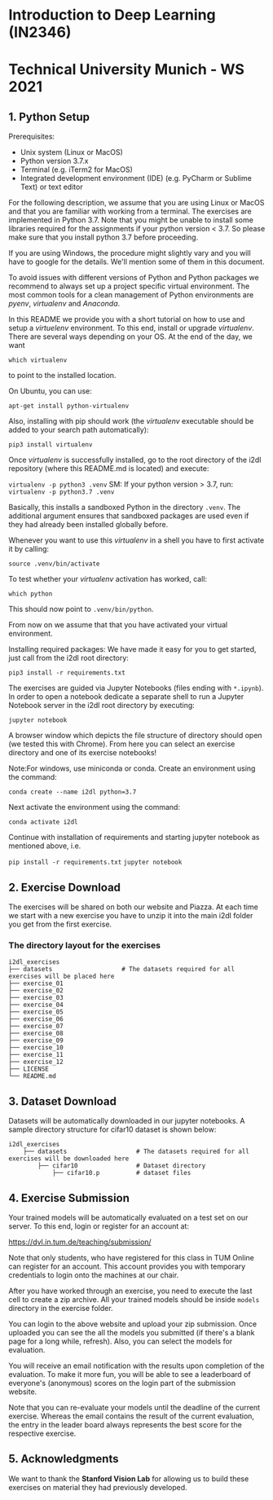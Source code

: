 # Introduction to Deep Learning (IN2346)
# Technical University Munich - WS 2021

## 1. Python Setup

Prerequisites:
- Unix system (Linux or MacOS)
- Python version 3.7.x
- Terminal (e.g. iTerm2 for MacOS)
- Integrated development environment (IDE) (e.g. PyCharm or Sublime Text) or text editor

For the following description, we assume that you are using Linux or MacOS and that you are familiar with working from a terminal. The exercises are implemented in Python 3.7. Note that you might be unable to install some libraries required for the assignments if your python version < 3.7. So please make sure that you install python 3.7 before proceeding.

If you are using Windows, the procedure might slightly vary and you will have to google for the details. We'll mention some of them in this document.

To avoid issues with different versions of Python and Python packages we recommend to always set up a project specific virtual environment. The most common tools for a clean management of Python environments are *pyenv*, *virtualenv* and *Anaconda*.

In this README we provide you with a short tutorial on how to use and setup a *virtuelenv* environment. To this end, install or upgrade *virtualenv*. There are several ways depending on your OS. At the end of the day, we want

`which virtualenv`

to point to the installed location.

On Ubuntu, you can use:

`apt-get install python-virtualenv`

Also, installing with pip should work (the *virtualenv* executable should be added to your search path automatically):

`pip3 install virtualenv`

Once *virtualenv* is successfully installed, go to the root directory of the i2dl repository (where this README.md is located) and execute:

`virtualenv -p python3 .venv`
SM: If your python version > 3.7, run:
 `virtualenv -p python3.7 .venv`

Basically, this installs a sandboxed Python in the directory `.venv`. The
additional argument ensures that sandboxed packages are used even if they had
already been installed globally before.

Whenever you want to use this *virtualenv* in a shell you have to first
activate it by calling:

`source .venv/bin/activate`

To test whether your *virtualenv* activation has worked, call:

`which python`

This should now point to `.venv/bin/python`.

From now on we assume that that you have activated your virtual environment.

Installing required packages:
We have made it easy for you to get started, just call from the i2dl root directory:

`pip3 install -r requirements.txt`


The exercises are guided via Jupyter Notebooks (files ending with `*.ipynb`). In order to open a notebook dedicate a separate shell to run a Jupyter Notebook server in the i2dl root directory by executing:

`jupyter notebook`

A browser window which depicts the file structure of directory should open (we tested this with Chrome). From here you can select an exercise directory and one of its exercise notebooks!

Note:For windows, use miniconda or conda. Create an environment using the command:

`conda create --name i2dl python=3.7`

Next activate the environment using the command:

`conda activate i2dl`

Continue with installation of requirements and starting jupyter notebook as mentioned above, i.e.

`pip install -r requirements.txt` 
`jupyter notebook`


## 2. Exercise Download

The exercises will be shared on both our website and Piazza. At each time we start with a new exercise you have to unzip it into the main i2dl folder you get from the first exercise.

### The directory layout for the exercises

    i2dl_exercises
    ├── datasets                   # The datasets required for all exercises will be placed here
    ├── exercise_01                 
    ├── exercise_02                     
    ├── exercise_03                    
    ├── exercise_04
    ├── exercise_05
    ├── exercise_06
    ├── exercise_07                              
    ├── exercise_08
    ├── exercise_09
    ├── exercise_10
    ├── exercise_11
    ├── exercise_12                    
    ├── LICENSE
    └── README.md


## 3. Dataset Download

Datasets will be automatically downloaded in our jupyter notebooks. A sample directory structure for cifar10 dataset is shown below:

    i2dl_exercises
        ├── datasets                   # The datasets required for all exercises will be downloaded here
            ├── cifar10                # Dataset directory
                ├── cifar10.p          # dataset files 

## 4. Exercise Submission

Your trained models will be automatically evaluated on a test set on our server. To this end, login or register for an account at:

https://dvl.in.tum.de/teaching/submission/

Note that only students, who have registered for this class in TUM Online can register for an account. This account provides you with temporary credentials to login onto the machines at our chair.

After you have worked through an exercise, you need to execute the last cell to create a zip archive. All your trained models should be inside `models` directory in the exercise folder. 

You can login to the above website and upload your zip submission. Once uploaded you can see the all the models you submitted (if there's a blank page for a long while, refresh). Also, you can select the models for evaluation. 

You will receive an email notification with the results upon completion of the evaluation. To make it more fun, you will be able to see a leaderboard of everyone's (anonymous) scores on the login part of the submission website.

Note that you can re-evaluate your models until the deadline of the current exercise. Whereas the email contains the result of the current evaluation, the entry in the leader board always represents the best score for the respective exercise.


## 5. Acknowledgments

We want to thank the **Stanford Vision Lab** for allowing us to build these exercises on material they had previously developed.
